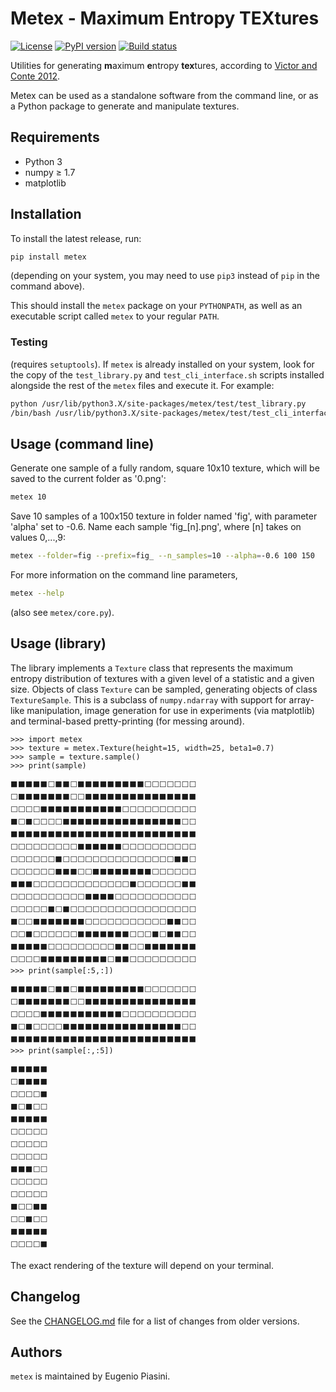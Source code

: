 # Metex - Maximum Entropy TEXtures
[![License](https://img.shields.io/pypi/l/metex)](https://www.gnu.org/licenses/gpl-3.0.txt)
[![PyPI version](https://img.shields.io/pypi/v/metex.svg)](https://pypi.python.org/pypi/metex/)
[![Build status](https://img.shields.io/gitlab/pipeline/epiasini/metex)](https://gitlab.com/epiasini/metex/pipelines)

Utilities for generating **m**aximum **e**ntropy **tex**tures,
according to [Victor and Conte
2012](https://doi.org/10.1364/JOSAA.29.001313).

Metex can be used as a standalone software from the command line, or
as a Python package to generate and manipulate textures.

## Requirements

* Python 3
* numpy ≥ 1.7
* matplotlib

## Installation
To install the latest release, run:

```bash
pip install metex
```
(depending on your system, you may need to use `pip3` instead of `pip`
in the command above).

This should install the `metex` package on your `PYTHONPATH`, as well
as an executable script called `metex` to your regular `PATH`.

### Testing
(requires `setuptools`). If `metex` is already installed on your
system, look for the copy of the `test_library.py` and
`test_cli_interface.sh` scripts installed alongside the rest of the
`metex` files and execute it. For example:

``` bash
python /usr/lib/python3.X/site-packages/metex/test/test_library.py
/bin/bash /usr/lib/python3.X/site-packages/metex/test/test_cli_interface.sh
```

## Usage (command line)

Generate one sample of a fully random, square 10x10 texture, which
will be saved to the current folder as '0.png':
```bash
metex 10
```

Save 10 samples of a 100x150 texture in folder named 'fig', with
parameter 'alpha' set to -0.6. Name each sample 'fig_[n].png', where
[n] takes on values 0,...,9:

```bash
metex --folder=fig --prefix=fig_ --n_samples=10 --alpha=-0.6 100 150
```

For more information on the command line parameters,
```bash
metex --help
```
(also see `metex/core.py`).

## Usage (library)

The library implements a `Texture` class that represents the maximum
entropy distribution of textures with a given level of a statistic and
a given size. Objects of class `Texture` can be sampled, generating
objects of class `TextureSample`. This is a subclass of
`numpy.ndarray` with support for array-like manipulation, image
generation for use in experiments (via matplotlib) and terminal-based
pretty-printing (for messing around).

```
>>> import metex
>>> texture = metex.Texture(height=15, width=25, beta1=0.7)
>>> sample = texture.sample()
>>> print(sample)

⬛⬛⬛⬛⬛⬜⬛⬛⬜⬛⬛⬛⬛⬛⬛⬛⬛⬛⬜⬜⬜⬜⬜⬜⬜
⬜⬛⬛⬛⬛⬛⬛⬛⬜⬜⬛⬛⬛⬛⬛⬛⬛⬛⬛⬛⬛⬛⬛⬛⬛
⬜⬜⬜⬜⬛⬛⬛⬛⬛⬛⬛⬛⬛⬛⬛⬜⬜⬜⬜⬜⬜⬜⬜⬜⬜
⬛⬜⬛⬜⬜⬜⬜⬛⬛⬛⬛⬛⬛⬛⬛⬛⬛⬛⬛⬛⬛⬛⬛⬜⬜
⬛⬛⬛⬛⬛⬛⬛⬛⬛⬛⬛⬛⬛⬛⬛⬛⬛⬛⬛⬛⬛⬛⬛⬛⬛
⬜⬜⬜⬜⬜⬜⬜⬜⬜⬛⬛⬛⬛⬛⬛⬜⬜⬜⬜⬜⬜⬜⬜⬜⬜
⬜⬜⬜⬜⬜⬜⬛⬜⬜⬜⬜⬜⬜⬜⬜⬜⬜⬜⬜⬜⬜⬜⬛⬛⬜
⬜⬜⬜⬜⬜⬜⬛⬛⬛⬜⬜⬛⬛⬛⬛⬛⬛⬛⬛⬜⬜⬜⬜⬜⬜
⬛⬛⬛⬜⬜⬜⬜⬜⬜⬜⬜⬜⬜⬜⬜⬜⬛⬜⬜⬜⬜⬜⬜⬛⬛
⬜⬜⬜⬜⬜⬜⬜⬜⬜⬜⬛⬛⬛⬛⬜⬜⬜⬜⬜⬜⬜⬜⬜⬜⬜
⬜⬜⬜⬜⬜⬛⬜⬛⬜⬜⬜⬜⬜⬜⬜⬜⬜⬜⬜⬜⬜⬜⬜⬜⬜
⬛⬜⬜⬛⬛⬛⬛⬛⬛⬛⬜⬜⬜⬜⬜⬜⬜⬜⬜⬜⬜⬛⬛⬜⬜
⬜⬜⬛⬜⬜⬜⬜⬜⬜⬛⬛⬛⬛⬛⬛⬛⬜⬜⬜⬛⬜⬛⬛⬜⬜
⬛⬛⬛⬛⬛⬜⬜⬜⬜⬜⬜⬜⬜⬜⬛⬛⬜⬜⬛⬛⬛⬛⬛⬛⬛
⬜⬜⬜⬜⬛⬛⬛⬛⬛⬛⬛⬛⬛⬜⬛⬛⬜⬜⬜⬜⬜⬜⬜⬜⬜
>>> print(sample[:5,:])

⬛⬛⬛⬛⬛⬜⬛⬛⬜⬛⬛⬛⬛⬛⬛⬛⬛⬛⬜⬜⬜⬜⬜⬜⬜
⬜⬛⬛⬛⬛⬛⬛⬛⬜⬜⬛⬛⬛⬛⬛⬛⬛⬛⬛⬛⬛⬛⬛⬛⬛
⬜⬜⬜⬜⬛⬛⬛⬛⬛⬛⬛⬛⬛⬛⬛⬜⬜⬜⬜⬜⬜⬜⬜⬜⬜
⬛⬜⬛⬜⬜⬜⬜⬛⬛⬛⬛⬛⬛⬛⬛⬛⬛⬛⬛⬛⬛⬛⬛⬜⬜
⬛⬛⬛⬛⬛⬛⬛⬛⬛⬛⬛⬛⬛⬛⬛⬛⬛⬛⬛⬛⬛⬛⬛⬛⬛
>>> print(sample[:,:5])

⬛⬛⬛⬛⬛
⬜⬛⬛⬛⬛
⬜⬜⬜⬜⬛
⬛⬜⬛⬜⬜
⬛⬛⬛⬛⬛
⬜⬜⬜⬜⬜
⬜⬜⬜⬜⬜
⬜⬜⬜⬜⬜
⬛⬛⬛⬜⬜
⬜⬜⬜⬜⬜
⬜⬜⬜⬜⬜
⬛⬜⬜⬛⬛
⬜⬜⬛⬜⬜
⬛⬛⬛⬛⬛
⬜⬜⬜⬜⬛
```
The exact rendering of the texture will depend on your terminal.


## Changelog
See the [CHANGELOG.md](CHANGELOG.md) file for a list of changes from
older versions.

## Authors
`metex` is maintained by Eugenio Piasini.
